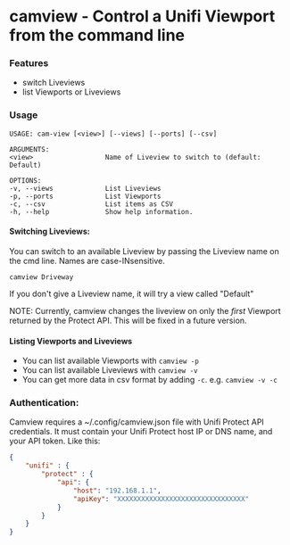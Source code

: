 # camview - Control a Unifi Viewport from the command line

### Features
* switch Liveviews
* list Viewports or Liveviews

### Usage
```
USAGE: cam-view [<view>] [--views] [--ports] [--csv]

ARGUMENTS:
<view>                  Name of Liveview to switch to (default: Default)

OPTIONS:
-v, --views             List Liveviews
-p, --ports             List Viewports
-c, --csv               List items as CSV
-h, --help              Show help information.
```

#### Switching Liveviews:
You can switch to an available Liveview by passing the Liveview name on the cmd line.
Names are case-INsensitive.

```
camview Driveway
```

If you don't give a Liveview name, it will try a view called "Default"

NOTE: Currently, camview changes the liveview on only the *first* Viewport
returned by the Protect API.   This will be fixed in a future version.

#### Listing Viewports and Liveviews
* You can list available Viewports with `camview -p`
* You can list available Liveviews with `camview -v`
* You can get more data in csv format by adding `-c`.  e.g.  `camview -v -c`

### Authentication:
Camview requires a ~/.config/camview.json file with Unifi Protect API credentials.
It must contain your Unifi Protect host IP or DNS name, and your API token.  Like this:
```json
{
	"unifi" : {
		"protect" : {
			"api": {
				"host": "192.168.1.1",
				"apiKey": "XXXXXXXXXXXXXXXXXXXXXXXXXXXXXXXX"
			}
		}
	}
}
```
